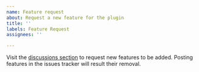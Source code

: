 ```yaml
---
name: Feature request
about: Request a new feature for the plugin
title: ''
labels: Feature Request
assignees: ''

---
```


Visit the [discussions section](https://github.com/OmerBenGera/WildInspect/discussions) to request new features to be added.
Posting features in the issues tracker will result their removal.
